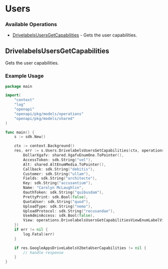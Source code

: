 # Users

### Available Operations

* [DrivelabelsUsersGetCapabilities](#drivelabelsusersgetcapabilities) - Gets the user capabilities.

## DrivelabelsUsersGetCapabilities

Gets the user capabilities.

### Example Usage

```go
package main

import(
	"context"
	"log"
	"openapi"
	"openapi/pkg/models/operations"
	"openapi/pkg/models/shared"
)

func main() {
    s := sdk.New()

    ctx := context.Background()
    res, err := s.Users.DrivelabelsUsersGetCapabilities(ctx, operations.DrivelabelsUsersGetCapabilitiesRequest{
        DollarXgafv: shared.XgafvEnumOne.ToPointer(),
        AccessToken: sdk.String("vel"),
        Alt: shared.AltEnumMedia.ToPointer(),
        Callback: sdk.String("debitis"),
        Customer: sdk.String("ullam"),
        Fields: sdk.String("architecto"),
        Key: sdk.String("accusantium"),
        Name: "Carolyn McLaughlin",
        OauthToken: sdk.String("quibusdam"),
        PrettyPrint: sdk.Bool(false),
        QuotaUser: sdk.String("quod"),
        UploadType: sdk.String("nemo"),
        UploadProtocol: sdk.String("recusandae"),
        UseAdminAccess: sdk.Bool(false),
        View: operations.DrivelabelsUsersGetCapabilitiesViewEnumLabelViewBasic.ToPointer(),
    })
    if err != nil {
        log.Fatal(err)
    }

    if res.GoogleAppsDriveLabelsV2betaUserCapabilities != nil {
        // handle response
    }
}
```
